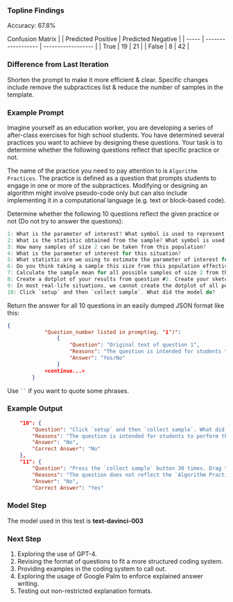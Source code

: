 ### Topline Findings
Accuracy: 67.8%

Confusion Matrix
|       | Predicted Positive | Predicted Negative |
| ----- | ------------------ | ------------------ |
| True  | 19                 | 21                 |
| False | 8                  | 42                 |

### Difference from Last Iteration
Shorten the prompt to make it more efficient & clear. Specific changes include remove the subpractices list & reduce the number of samples in the template.


### Example Prompt
Imagine yourself as an education worker, you are developing a series of after-class exercises for high school students. You have determined several practices you want to achieve by designing these questions. Your task is to determine whether the following questions reflect that specific practice or not.

The name of the practice you need to pay attention to is `Algorithm Practices`. The practice is defined as a question that prompts students to engage in one or more of the subpractices. Modifying or designing an algorithm might involve pseudo-code only but can also include implementing it in a computational language (e.g. text or block-based code).

Determine whether the following 10 questions reflect the given practice or not (Do not try to answer the questions):

```C
1: What is the parameter of interest? What symbol is used to represent this value?
2: What is the statistic obtained from the sample? What symbol is used to represent this value?
3: How many samples of size 2 can be taken from this population?
4: What is the parameter of interest for this situation?
5: What statistic are we using to estimate the parameter of interest for this situation?
6: Do you think taking a sample this size from this population effectively estimates the mean score of the population?
7: Calculate the sample mean for all possible samples of size 2 from this population.
8: Create a dotplot of your results from question #2. Create your sketch below.
9: In most real-life situations, we cannot create the dotplot of all possible samples of size n from the entire population (size N). Why not?
10: Click `setup` and then `collect sample`. What did the model do?
```

Return the answer for all 10 questions in an easily dumped JSON format like this:

```JSON
{
            "Question_number listed in prompt(eg. "1")":
                {
                    "Question": "Original text of question 1",
                    "Reasons": "The question is intended for students to perform the work of ..., which does/does not reflect the `practice name`.",
                    "Answer": "Yes/No"
                }
            <continue...>
        }
```

Use ` `` ` if you want to quote some phrases.

### Example Output
```JSON
    "10": {
        "Question": "Click `setup` and then `collect sample`. What did the model do?",
        "Reasons": "The question is intended for students to perform the work of designing an algorithm, which does not reflect the `Algorithm Practices`.",
        "Answer": "No",
        "Correct Answer": "No"
    },
    "11": {
        "Question": "Press the `collect sample` button 30 times. Drag the word `Mean` from the table to the horizontal axis of the empty graph. The graph is starting to take shape, but it cannot be called a sampling distribution yet... Why not?",
        "Reasons": "The question does not reflect the `Algorithm Practices` as it does not involve modifying or designing an algorithm.",
        "Answer": "No",
        "Correct Answer": "Yes"
```


### Model Step
The model used in this test is **text-davinci-003**

### Next Step

  1. Exploring the use of GPT-4.
  2. Revising the format of questions to fit a more structured coding system.
  3. Providing examples in the coding system to call out.
  4. Exploring the usage of Google Palm to enforce explained answer writing.
  5. Testing out non-restricted explanation formats.
